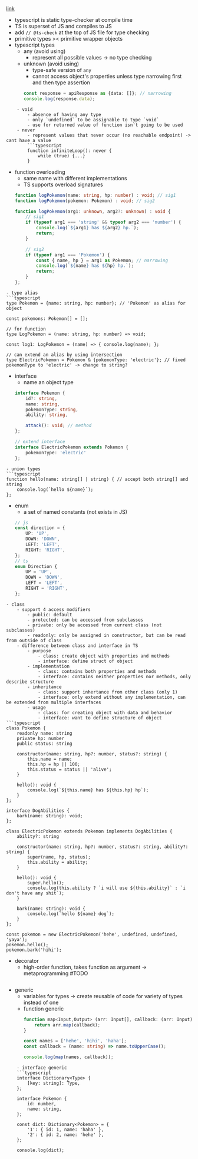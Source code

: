 [link](https://joyofcode.xyz/typescript-fundamentals)
- typescript is static type-checker at compile time
- TS is superset of JS and compiles to JS
- add `// @ts-check` at the top of JS file for type checking
- primitive types >< primitive wrapper objects
- typescript types
	- any (avoid using)
		- represent all possible values -> no type checking
	- unknown (avoid using)
		- type-safe version of `any`
		- cannot access object's properties unless type narrowing first and then type assertion
		```typescript
		const response = apiResponse as {data: []}; // narrowing
		console.log(response.data);
```
	- void
		- absence of having any type
		- only `undefined` to be assignable to type `void`
		- use for returned value of function isn't going to be used
	- never
		- represent values that never occur (no reachable endpoint) -> cant have a value
		```typescript
		function infiniteLoop(): never {
			while (true) {...}
		}
```
- function overloading
	- same name with different implementations
	- TS supports overload signatures
	```typescript
	function logPokemon(name: string, hp: number) : void; // sig1
	function logPokemon(pokemon: Pokemon) : void; // sig2

	function logPokemon(arg1: unknown, arg2?: unknown) : void {
		// sig1
		if (typeof arg1 === 'string' && typeof arg2 === 'number') {
			console.log(`${arg1} has ${arg2} hp.`);
			return;
		}

		// sig2
		if (typeof arg1 === 'Pokemon') {
			const { name, hp } = arg1 as Pokemon; // narrowing
			console.log(`${name} has ${hp} hp.`);
			return;
		}
	};
```
- type alias
```typescript
type Pokemon = {name: string, hp: number}; // 'Pokemon' as alias for object

const pokemons: Pokemon[] = [];

// for function
type LogPokemon = (name: string, hp: number) => void;

const log1: LogPokemon = (name) => { console.log(name); };

// can extend an alias by using intersection
type ElectricPokemon = Pokemon & {pokemonType: 'electric'}; // fixed pokemonType to 'electric' -> change to string?
```
- interface
	- name an object type
	```typescript
	interface Pokemon {
		id?: string,
		name: string,
		pokemonType: string,
		ability: string,

		attack(): void; // method
	};

	// extend interface
	interface ElectricPokemon extends Pokemon {
		pokemonType: 'electric'
	};
```
- union types
```typescript
function hello(name: string[] | string) { // accept both string[] and string
	console.log(`hello ${name}`);
};
```
- enum
	- a set of named constants (not exists in JS)
	```typescript
	// js
	const direction = {
		UP: 'UP',
		DOWN: 'DOWN',
		LEFT: 'LEFT',
		RIGHT: 'RIGHT',
	};
	// ts
	enum Direction {
		UP = 'UP',
		DOWN = 'DOWN',
		LEFT = 'LEFT',
		RIGHT = 'RIGHT',
	};
```
- class
	- support 4 access modifiers
		- public: default
		- protected: can be accessed from subclasses
		- private: only be accessed from current class (not subclasses)
		- readonly: only be assigned in constructor, but can be read from outside of class
	- difference between class and interface in TS
		- purpose
			- class: create object with properties and methods
			- interface: define struct of object
		- implementation
			- class: contains both properties and methods
			- interface: contains neither properties nor methods, only describe structure
		- inheritance
			- class: support inhertance from other class (only 1)
			- interface: only extend without any implementation, can be extended from multiple interfaces
		- usage
			- class: for creating object with data and behavior
			- interface: want to define structure of object
```typescript
class Pokemon {
    readonly name: string
    private hp: number
    public status: string

    constructor(name: string, hp?: number, status?: string) {
        this.name = name;
        this.hp = hp || 100;
        this.status = status || 'alive';
    }

    hello(): void {
        console.log(`${this.name} has ${this.hp} hp`);
    }
};

interface DogAbilities {
    bark(name: string): void;
};

class ElectricPokemon extends Pokemon implements DogAbilities {
    ability?: string

    constructor(name: string, hp?: number, status?: string, ability?: string) {
        super(name, hp, status);
        this.ability = ability;
    }

    hello(): void {
        super.hello();
        console.log(this.ability ? `i will use ${this.ability}` : `i don't have any shit`);
    }

    bark(name: string): void {
        console.log(`hello ${name} dog`);
    }
};

const pokemon = new ElectricPokemon('hehe', undefined, undefined, 'yaya');
pokemon.hello();
pokemon.bark('hihi');
```
- decorator
	- high-order function, takes function as argument -> metaprogramming #TODO
```typescript
```
- generic
	- variables for types -> create reusable of code for variety of types instead of one
	- function generic
		```typescript
		function map<Input,Output> (arr: Input[], callback: (arr: Input) => Output) {
		    return arr.map(callback);
		}
		
		const names = ['hehe', 'hihi', 'haha'];
		const callback = (name: string) => name.toUpperCase();

		console.log(map(names, callback));
```
	- interface generic
	```typescript
	interface Dictionary<Type> {
	    [key: string]: Type,
	};
	
	interface Pokemon {
	    id: number,
	    name: string,
	};
	
	const dict: Dictionary<Pokemon> = {
	    '1': { id: 1, name: 'haha' },
	    '2': { id: 2, name: 'hehe' },
	};
	
	console.log(dict);
```